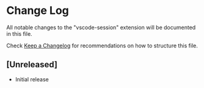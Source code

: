 # Change Log

All notable changes to the "vscode-session" extension will be documented in this file.

Check [Keep a Changelog](http://keepachangelog.com/) for recommendations on how to structure this file.

## [Unreleased]

- Initial release